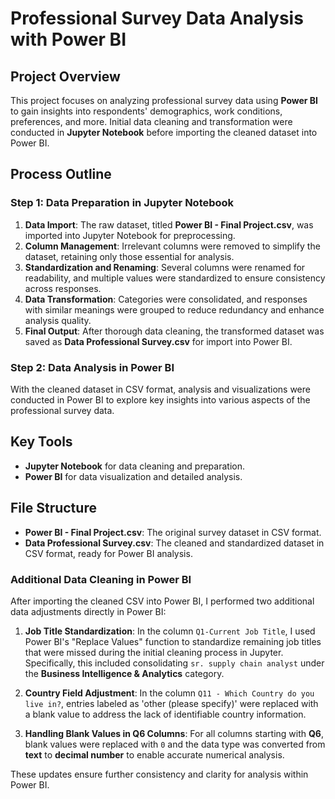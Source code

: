 # Professional Survey Data Analysis with Power BI

## Project Overview
This project focuses on analyzing professional survey data using **Power BI** to gain insights into respondents' demographics, work conditions, preferences, and more. Initial data cleaning and transformation were conducted in **Jupyter Notebook** before importing the cleaned dataset into Power BI.

## Process Outline

### Step 1: Data Preparation in Jupyter Notebook
1. **Data Import**: The raw dataset, titled **Power BI - Final Project.csv**, was imported into Jupyter Notebook for preprocessing.
2. **Column Management**: Irrelevant columns were removed to simplify the dataset, retaining only those essential for analysis.
3. **Standardization and Renaming**: Several columns were renamed for readability, and multiple values were standardized to ensure consistency across responses.
4. **Data Transformation**: Categories were consolidated, and responses with similar meanings were grouped to reduce redundancy and enhance analysis quality.
5. **Final Output**: After thorough data cleaning, the transformed dataset was saved as **Data Professional Survey.csv** for import into Power BI.

### Step 2: Data Analysis in Power BI
With the cleaned dataset in CSV format, analysis and visualizations were conducted in Power BI to explore key insights into various aspects of the professional survey data.

## Key Tools
- **Jupyter Notebook** for data cleaning and preparation.
- **Power BI** for data visualization and detailed analysis.

## File Structure
- **Power BI - Final Project.csv**: The original survey dataset in CSV format.
- **Data Professional Survey.csv**: The cleaned and standardized dataset in CSV format, ready for Power BI analysis.



### Additional Data Cleaning in Power BI

After importing the cleaned CSV into Power BI, I performed two additional data adjustments directly in Power BI:

1. **Job Title Standardization**: In the column `Q1-Current Job Title`, I used Power BI's "Replace Values" function to standardize remaining job titles that were missed during the initial cleaning process in Jupyter. Specifically, this included consolidating `sr. supply chain analyst` under the **Business Intelligence & Analytics** category.

2. **Country Field Adjustment**: In the column `Q11 - Which Country do you live in?`, entries labeled as 'other (please specify)' were replaced with a blank value to address the lack of identifiable country information.

3. **Handling Blank Values in Q6 Columns**: For all columns starting with **Q6**, blank values were replaced with `0` and the data type was converted from **text** to **decimal number** to enable accurate numerical analysis.

These updates ensure further consistency and clarity for analysis within Power BI.

